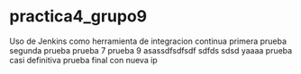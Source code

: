 # practica4_grupo9

Uso de Jenkins como herramienta de integracion continua
primera prueba
segunda prueba
prueba 7
prueba 9
asassdfsdfsdf
sdfds
sdsd yaaaa
prueba casi definitiva
prueba final con nueva ip